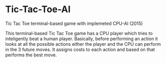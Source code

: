 # Tic-Tac-Toe-AI
Tic Tac Toe terminal-based game with implemeted CPU-AI (2015)

This terminal-based Tic Tac Toe game has a CPU player which tries to inteligently beat a human player.
Basically, before performing an action it looks at all the possible actions either the player and the CPU can perform in the 3 future moves.
It assigns costs to each action and based on that performs the best move.

